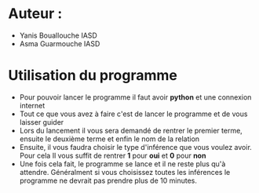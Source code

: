 # Auteur :
- Yanis Bouallouche IASD 
- Asma Guarmouche IASD

# Utilisation du programme

- Pour pouvoir lancer le programme il faut avoir **python** et une connexion internet
- Tout ce que vous avez à faire c'est de lancer le programme et de vous laisser guider
- Lors du lancement il vous sera demandé de rentrer le premier terme, ensuite le deuxième terme et enfin le nom de la relation
- Ensuite, il vous faudra choisir le type d'inférence que vous voulez avoir. Pour cela Il vous suffit de rentrer **1** pour **oui** et **0** pour **non**
- Une fois cela fait, le programme se lance et il ne reste plus qu'à attendre. Généralment si vous choisissez toutes les inférences le programme ne devrait pas prendre plus de 10 minutes.